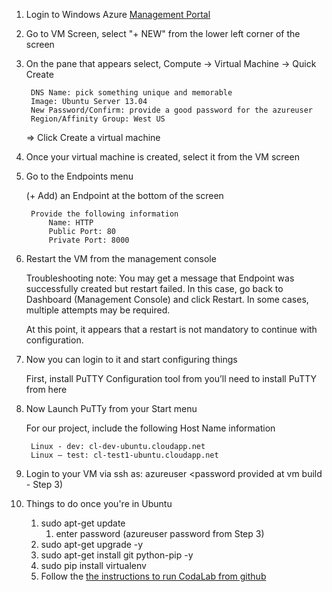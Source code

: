 1. Login to Windows Azure [Management Portal](http://manage.windowsazure.com/)
2. Go to VM Screen, select "+ NEW" from the lower left corner of the screen
3. On the pane that appears select, Compute -> Virtual Machine -> Quick Create

        DNS Name: pick something unique and memorable
        Image: Ubuntu Server 13.04
        New Password/Confirm: provide a good password for the azureuser
        Region/Affinity Group: West US
    => Click Create a virtual machine

4. Once your virtual machine is created, select it from the VM screen
5. Go to the Endpoints menu

    (+ Add) an Endpoint at the bottom of the screen

        Provide the following information
            Name: HTTP
            Public Port: 80
            Private Port: 8000

5. Restart the VM from the management console

    Troubleshooting note: You may get a message that Endpoint was successfully created but restart failed. In this case, go back to Dashboard (Management Console) and click Restart. In some cases, multiple attempts may be required. 

    At this point, it appears that a restart is not mandatory to continue with configuration.

6. Now you can login to it and start configuring things

    First, install PuTTY Configuration tool from you’ll need to install PuTTY from here 

7. Now Launch PuTTy from your Start menu

    For our project, include the following Host Name information

        Linux - dev: cl-dev-ubuntu.cloudapp.net 
        Linux – test: cl-test1-ubuntu.cloudapp.net

8. Login to your VM via ssh as: azureuser <password provided at vm build - Step 3)
9. Things to do once you're in Ubuntu

    1. sudo apt-get update
        1. enter password (azureuser password from Step 3)
    2. sudo apt-get upgrade -y
    3. sudo apt-get install git python-pip -y
    4. sudo pip install virtualenv
    5. Follow the [the instructions to run CodaLab from github](https://github.com/codalab/codalab/wiki/53.-Running-CodaLab-from-Git-on-Linux)